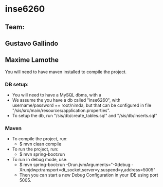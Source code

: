 # inse6260
## Team:
## Gustavo Gallindo
## Maxime Lamothe

You will need to have maven installed to compile the project.

### DB setup:
- You will need to have a MySQL dbms, with a 
- We assume the you have a db called "inse6260", with username/password == root/nimda, but that can be configured in file "/sis/src/main/resources/application.properties".
- To setup the db, run "/sis/db/create_tables.sql" and "/sis/db/inserts.sql"

### Maven
* To compile the project, run:
  * $ mvn clean compile
* To run the project, run:
  * $ mvn spring-boot:run
* To run in debug mode, use:
  * $ mvn spring-boot:run -Drun.jvmArguments="-Xdebug -Xrunjdwp:transport=dt_socket,server=y,suspend=y,address=5005"
  * Then you can start a new Debug Configuration in your IDE using port 5005.
